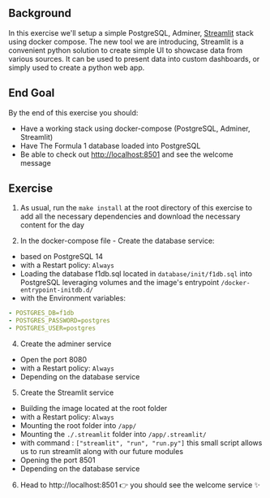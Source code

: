 ## Background
In this exercise we'll setup a simple PostgreSQL, Adminer, [Streamlit](https://streamlit.io/) stack using docker compose.
The new tool we are introducing, Streamlit is a convenient python solution to create simple UI to showcase data from various sources.
It can be used to present data into custom dashboards, or simply used to create a python web app.


## End Goal
By the end of this exercise you should:
- Have a working stack using docker-compose (PostgreSQL, Adminer, Streamlit)
- Have The Formula 1 database loaded into PostgreSQL
- Be able to check out [http://localhost:8501](http://localhost:8501) and see the welcome message

## Exercise
1. As usual, run the `make install` at the root directory of this exercise to add all the necessary dependencies and download the necessary content for the day

2. In the docker-compose file - Create the database service:
- based on PostgreSQL 14
- with a Restart policy: `Always`
- Loading the database f1db.sql located in `database/init/f1db.sql` into PostgreSQL leveraging volumes and the image's entrypoint `/docker-entrypoint-initdb.d/`
- with the Environment variables:

```yaml
- POSTGRES_DB=f1db
- POSTGRES_PASSWORD=postgres
- POSTGRES_USER=postgres
```


4. Create the adminer service
- Open the port 8080
- with a Restart policy: `Always`
- Depending on the database service

5. Create the Streamlit service
- Building the image located at the root folder
- with a Restart policy: `Always`
- Mounting the root folder into `/app/`
- Mounting the `./.streamlit` folder into `/app/.streamlit/`
- with command : `["streamlit", "run", "run.py"]` this small script allows us to run streamlit along with our future modules
- Opening the port 8501
- Depending on the database service

6. Head to http://localhost:8501 👉 you should see the welcome service ✨

